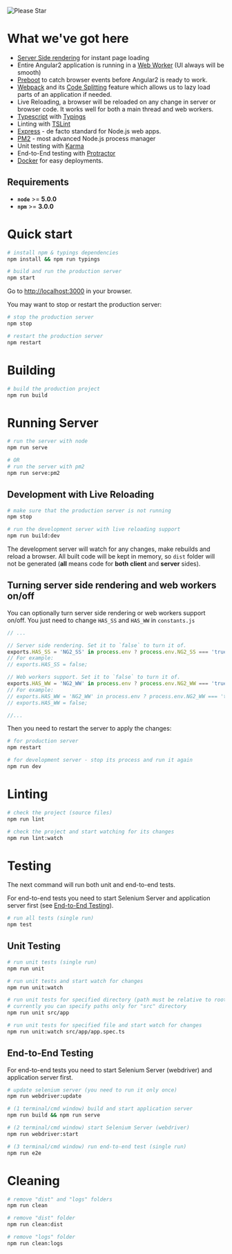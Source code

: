 ![Please Star](http://pmachowski.github.io/ghh/images/please_star.jpg)


# What we've got here

- [Server Side rendering](https://angularu.com/VideoSession/2015sf/angular-2-server-rendering) for instant page loading
- Entire Angular2 application is running in a [Web Worker](https://developer.mozilla.org/en-US/docs/Web/API/Web_Workers_API/Using_web_workers) (UI always will be smooth)
- [Preboot](https://www.npmjs.com/package/preboot) to catch browser events before Angular2 is ready to work.
- [Webpack](https://webpack.github.io/) and its [Code Splitting](https://webpack.github.io/docs/code-splitting.html) feature which allows us to lazy load parts of an application if needed.
- Live Reloading, a browser will be reloaded on any change in server or browser code. It works well for both a main thread and web workers.
- [Typescript](http://www.typescriptlang.org/) with [Typings](https://github.com/typings/typings)
- Linting with [TSLint](http://palantir.github.io/tslint/)
- [Express](http://expressjs.com/) - de facto standard for Node.js web apps.
- [PM2](http://pm2.keymetrics.io/) - most advanced Node.js process manager
- Unit testing with [Karma](http://karma-runner.github.io/)
- End-to-End testing with [Protractor](https://angular.github.io/protractor)
- [Docker](https://www.docker.com) for easy deployments.

## Requirements

- **`node`** >= **5.0.0**
- **`npm`** >= **3.0.0**

# Quick start
```bash
# install npm & typings dependencies
npm install && npm run typings

# build and run the production server
npm start
```
Go to [http://localhost:3000](http://localhost:3000) in your browser.

You may want to stop or restart the production server:
```bash
# stop the production server
npm stop

# restart the production server
npm restart
```

# Building
```bash
# build the production project
npm run build
```

# Running Server
```bash
# run the server with node
npm run serve

# OR
# run the server with pm2
npm run serve:pm2
```

## Development with Live Reloading
```bash
# make sure that the production server is not running
npm stop

# run the development server with live reloading support
npm run build:dev
```

The development server will watch for any changes, make rebuilds and reload a browser. All built code will be kept in
memory, so `dist` folder will not be generated (**all** means code for **both** **client** and **server** sides).

## Turning server side rendering and web workers on/off
You can optionally turn server side rendering or web workers support on/off. You just need
to change `HAS_SS` and `HAS_WW` in `constants.js`

```js
// ...

// Server side rendering. Set it to `false` to turn it of.
exports.HAS_SS = 'NG2_SS' in process.env ? process.env.NG2_SS === 'true' : true;
// For example:
// exports.HAS_SS = false;

// Web workers support. Set it to `false` to turn it of.
exports.HAS_WW = 'NG2_WW' in process.env ? process.env.NG2_WW === 'true' : true;
// For example:
// exports.HAS_WW = 'NG2_WW' in process.env ? process.env.NG2_WW === 'true' : false;
// exports.HAS_WW = false;

//...
```
Then you need to restart the server to apply the changes:
```bash
# for production server
npm restart

# for development server - stop its process and run it again
npm run dev
```

# Linting
```bash
# check the project (source files)
npm run lint

# check the project and start watching for its changes
npm run lint:watch
```

# Testing
The next command will run both unit and end-to-end tests.

For end-to-end tests you need to start Selenium Server and application server first (see [End-to-End Testing](#end-to-end-testing)).
```bash
# run all tests (single run)
npm test
```

## Unit Testing
```bash
# run unit tests (single run)
npm run unit

# run unit tests and start watch for changes
npm run unit:watch

# run unit tests for specified directory (path must be relative to root directory)
# currently you can specify paths only for "src" directory
npm run unit src/app

# run unit tests for specified file and start watch for changes
npm run unit:watch src/app/app.spec.ts
```

## End-to-End Testing
For end-to-end tests you need to start Selenium Server (webdriver) and application server first.
```bash
# update selenium server (you need to run it only once)
npm run webdriver:update

# (1 terminal/cmd window) build and start application server
npm run build && npm run serve

# (2 terminal/cmd window) start Selenium Server (webdriver)
npm run webdriver:start

# (3 terminal/cmd window) run end-to-end test (single run)
npm run e2e
```

# Cleaning
```bash
# remove "dist" and "logs" folders
npm run clean

# remove "dist" folder
npm run clean:dist

# remove "logs" folder
npm run clean:logs
```
